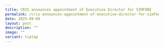 ```yaml
---
title: CRIS announces appointment of Executive Director for SIMFONI
permalink: /cris-announces-appointment-of-executive-director-for-simfoni/
date: 2025-09-09
layout: post
description: ""
image: ""
variant: tiptap
---
```

